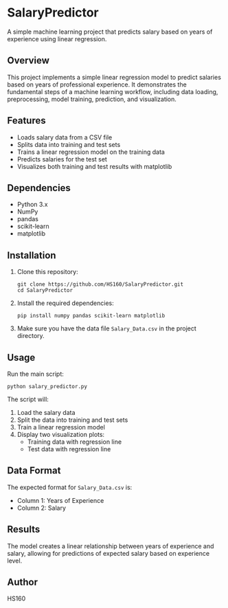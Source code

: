 # SalaryPredictor

A simple machine learning project that predicts salary based on years of experience using linear regression.

## Overview

This project implements a simple linear regression model to predict salaries based on years of professional experience. It demonstrates the fundamental steps of a machine learning workflow, including data loading, preprocessing, model training, prediction, and visualization.

## Features

- Loads salary data from a CSV file
- Splits data into training and test sets
- Trains a linear regression model on the training data
- Predicts salaries for the test set
- Visualizes both training and test results with matplotlib

## Dependencies

- Python 3.x
- NumPy
- pandas
- scikit-learn
- matplotlib

## Installation

1. Clone this repository:
   ```
   git clone https://github.com/HS160/SalaryPredictor.git
   cd SalaryPredictor
   ```

2. Install the required dependencies:
   ```
   pip install numpy pandas scikit-learn matplotlib
   ```

3. Make sure you have the data file `Salary_Data.csv` in the project directory.

## Usage

Run the main script:
```
python salary_predictor.py
```

The script will:
1. Load the salary data
2. Split the data into training and test sets
3. Train a linear regression model
4. Display two visualization plots:
   - Training data with regression line
   - Test data with regression line

## Data Format

The expected format for `Salary_Data.csv` is:
- Column 1: Years of Experience
- Column 2: Salary

## Results

The model creates a linear relationship between years of experience and salary, allowing for predictions of expected salary based on experience level.

## Author

HS160
